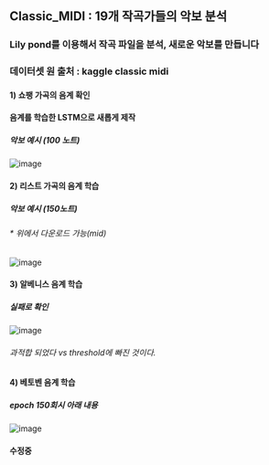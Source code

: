 ## Classic_MIDI : 19개 작곡가들의 악보 분석

### Lily pond를 이용해서 작곡 파일을 분석, 새로운 악보를 만듭니다
### 데이터셋 원 출처 : kaggle classic midi

#### 1) 쇼팽 가곡의 음계 확인
#### 음계를 학습한 LSTM으로 새롭게 제작

##### 악보 예시 (100 노트)
![image](https://user-images.githubusercontent.com/114221089/217759092-f84a206f-8cc7-4787-a2c3-22434e9f06e2.png)

#### 2) 리스트 가곡의 음계 학습

##### 악보 예시 (150노트) 
###### * 위에서 다운로드 가능(mid)

![image](https://user-images.githubusercontent.com/114221089/219665880-f4a6e8ef-7d4f-4269-98a1-bd359ff7d691.png)

#### 3) 알베니스 음계 학습
##### 실패로 확인

![image](https://user-images.githubusercontent.com/114221089/221347064-3544ad60-23c8-455b-9db3-e3b391dcf6fc.png)


###### 과적합 되었다 vs threshold에 빠진 것이다.

#### 4) 베토벤 음계 학습
##### epoch 150회시 아래 내용

![image](https://user-images.githubusercontent.com/114221089/221347109-8e1a6d32-dfbb-4796-86f8-b5748396207d.png)


#### 수정중
